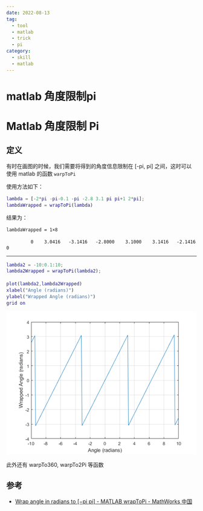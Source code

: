 ```yaml
---
date: 2022-08-13
tag:
  - tool
  - matlab
  - trick
  - pi
category:
  - skill
  - matlab
---
```


# matlab 角度限制pi

# Matlab 角度限制 Pi

## 定义

有时在画图的时候，我们需要将得到的角度信息限制在 [-pi, pi] 之间，这时可以使用 matlab 的函数 `warpToPi`

使用方法如下：

```matlab
lambda = [-2*pi -pi-0.1 -pi -2.8 3.1 pi pi+1 2*pi];
lambdaWrapped = wrapToPi(lambda)
```

结果为：

```
lambdaWrapped = 1×8

         0    3.0416   -3.1416   -2.8000    3.1000    3.1416   -2.1416         0

```

---

```matlab
lambda2 = -10:0.1:10;
lambda2Wrapped = wrapToPi(lambda2);

plot(lambda2,lambda2Wrapped)
xlabel("Angle (radians)")
ylabel("Wrapped Angle (radians)")
grid on
```

![Figure contains an axes object](./assets/WrapAnglesToPiRadiansExample_01.png)

此外还有 warpTo360, warpTo2Pi 等函数

## 参考

- [Wrap angle in radians to [−pi pi] - MATLAB wrapToPi - MathWorks 中国](https://ww2.mathworks.cn/help/map/ref/wraptopi.html)
